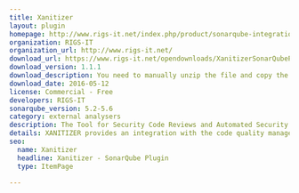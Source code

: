 ```yaml
---
title: Xanitizer
layout: plugin
homepage: http://www.rigs-it.net/index.php/product/sonarqube-integration.html
organization: RIGS-IT
organization_url: http://www.rigs-it.net/
download_url: https://www.rigs-it.net/opendownloads/XanitizerSonarQubePlugin-1.1.1.zip
download_version: 1.1.1
download_description: You need to manually unzip the file and copy the jar into your plugins folder.
download_date: 2016-05-12
license: Commercial - Free
developers: RIGS-IT
sonarqube_version: 5.2-5.6
category: external analysers
description: The Tool for Security Code Reviews and Automated Security Analysis
details: XANITIZER provides an integration with the code quality management platform SonarQube. It transfers all security relevant XANITIZER findings to SonarQube. It is possible to display this data in the SonarQube dashboard and the corresponding drilldown pages and time machines. Additionally, you need a XANITIZER installation, because the plugin does not run a security analysis by itself - it just collects the results of such an analysis.
seo: 
  name: Xanitizer
  headline: Xanitizer - SonarQube Plugin
  type: ItemPage

---
```


